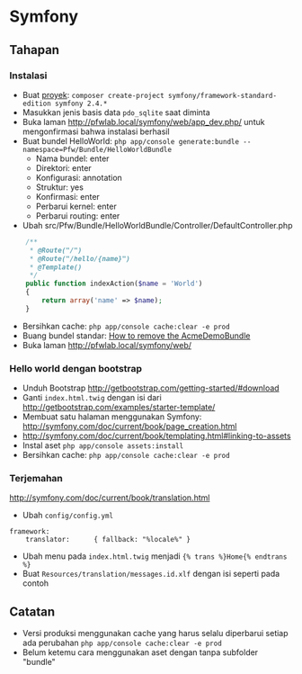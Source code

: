 # Symfony

## Tahapan

### Instalasi

- Buat [proyek](http://symfony.com/doc/current/book/installation.html): ```composer create-project symfony/framework-standard-edition symfony 2.4.*```
- Masukkan jenis basis data `pdo_sqlite` saat diminta
- Buka laman http://pfwlab.local/symfony/web/app_dev.php/ untuk mengonfirmasi bahwa instalasi berhasil
- Buat bundel HelloWorld: ```php app/console generate:bundle --namespace=Pfw/Bundle/HelloWorldBundle```
    - Nama bundel: enter
    - Direktori: enter
    - Konfigurasi: annotation
    - Struktur: yes
    - Konfirmasi: enter
    - Perbarui kernel: enter
    - Perbarui routing: enter
- Ubah src/Pfw/Bundle/HelloWorldBundle/Controller/DefaultController.php
```php
    /**
     * @Route("/")
     * @Route("/hello/{name}")
     * @Template()
     */
    public function indexAction($name = 'World')
    {
        return array('name' => $name);
    }
```
- Bersihkan cache: ```php app/console cache:clear -e prod```
- Buang bundel standar: [How to remove the AcmeDemoBundle](http://symfony.com/doc/current/cookbook/bundles/remove.html)
- Buka laman http://pfwlab.local/symfony/web/

### Hello world dengan bootstrap

- Unduh Bootstrap http://getbootstrap.com/getting-started/#download
- Ganti `index.html.twig` dengan isi dari http://getbootstrap.com/examples/starter-template/
- Membuat satu halaman menggunakan Symfony: http://symfony.com/doc/current/book/page_creation.html
- http://symfony.com/doc/current/book/templating.html#linking-to-assets
- Instal aset ```php app/console assets:install```
- Bersihkan cache: ```php app/console cache:clear -e prod```

### Terjemahan

http://symfony.com/doc/current/book/translation.html

- Ubah `config/config.yml`

```
framework:
    translator:      { fallback: "%locale%" }
```

- Ubah menu pada `index.html.twig` menjadi `{% trans %}Home{% endtrans %}`
- Buat `Resources/translation/messages.id.xlf` dengan isi seperti pada contoh

## Catatan

- Versi produksi menggunakan cache yang harus selalu diperbarui setiap ada perubahan ```php app/console cache:clear -e prod```
- Belum ketemu cara menggunakan aset dengan tanpa subfolder "bundle"
